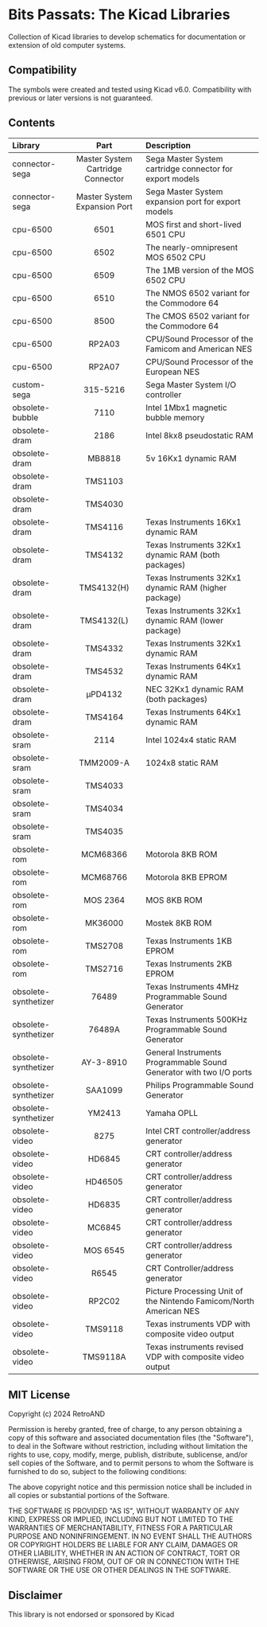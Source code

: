 # Bits Passats: The Kicad Libraries
 Collection of Kicad libraries to develop schematics for documentation or extension of old computer systems.

## Compatibility
The symbols were created and tested using Kicad v6.0. Compatibility with previous or later versions is not guaranteed.

## Contents

| Library       | Part  | Description |
| :------------ | :---: | :------------------------------------------------------------------ |
| connector-sega |  Master System Cartridge Connector | Sega Master System cartridge connector for export models |
| connector-sega |  Master System Expansion Port | Sega Master System expansion port for export models |
| cpu-6500      |  6501 | MOS first and short-lived 6501 CPU  |
| cpu-6500      |  6502 | The nearly-omnipresent MOS 6502 CPU |
| cpu-6500      |  6509 | The 1MB version of the MOS 6502 CPU |
| cpu-6500      |  6510 | The NMOS 6502 variant for the Commodore 64 |
| cpu-6500      |  8500 | The CMOS 6502 variant for the Commodore 64 |
| cpu-6500      |  RP2A03 | CPU/Sound Processor of the Famicom and American NES |
| cpu-6500      |  RP2A07 | CPU/Sound Processor of the European NES |
| custom-sega |  315-5216 | Sega Master System I/O controller |
| obsolete-bubble |  7110 | Intel 1Mbx1 magnetic bubble memory |
| obsolete-dram |  2186 | Intel 8kx8 pseudostatic RAM |
| obsolete-dram |  MB8818 | 5v 16Kx1 dynamic RAM |
| obsolete-dram |  TMS1103 |  |
| obsolete-dram |  TMS4030 |  |
| obsolete-dram |  TMS4116 | Texas Instruments 16Kx1 dynamic RAM |
| obsolete-dram |  TMS4132 | Texas Instruments 32Kx1 dynamic RAM (both packages) |
| obsolete-dram |  TMS4132(H) | Texas Instruments 32Kx1 dynamic RAM (higher package) |
| obsolete-dram |  TMS4132(L) | Texas Instruments 32Kx1 dynamic RAM (lower package) |
| obsolete-dram |  TMS4332 | Texas Instruments 32Kx1 dynamic RAM |
| obsolete-dram |  TMS4532 | Texas Instruments 64Kx1 dynamic RAM |
| obsolete-dram |  µPD4132 | NEC 32Kx1 dynamic RAM (both packages) |
| obsolete-dram |  TMS4164 | Texas Instruments 64Kx1 dynamic RAM |
| obsolete-sram |  2114 | Intel 1024x4 static RAM |
| obsolete-sram |  TMM2009-A | 1024x8 static RAM |
| obsolete-sram |  TMS4033 |  |
| obsolete-sram |  TMS4034 |  |
| obsolete-sram |  TMS4035 |  |
| obsolete-rom |  MCM68366 | Motorola 8KB ROM |
| obsolete-rom |  MCM68766 | Motorola 8KB EPROM |
| obsolete-rom |  MOS 2364 | MOS 8KB ROM |
| obsolete-rom |  MK36000 | Mostek 8KB ROM |
| obsolete-rom |  TMS2708 | Texas Instruments 1KB EPROM |
| obsolete-rom |  TMS2716 | Texas Instruments 2KB EPROM |
| obsolete-synthetizer |  76489 | Texas Instruments 4MHz Programmable Sound Generator |
| obsolete-synthetizer |  76489A | Texas Instruments 500KHz Programmable Sound Generator |
| obsolete-synthetizer |  AY-3-8910 | General Instruments Programmable Sound Generator with two I/O ports |
| obsolete-synthetizer |  SAA1099 | Philips Programmable Sound Generator |
| obsolete-synthetizer |  YM2413 | Yamaha OPLL |
| obsolete-video |  8275 | Intel CRT controller/address generator |
| obsolete-video |  HD6845 | CRT controller/address generator |
| obsolete-video |  HD46505 | CRT controller/address generator |
| obsolete-video |  HD6835 | CRT controller/address generator |
| obsolete-video |  MC6845 | CRT controller/address generator |
| obsolete-video |  MOS 6545 | CRT controller/address generator |
| obsolete-video |  R6545 | CRT Controller/address generator |
| obsolete-video |  RP2C02 | Picture Processing Unit of the Nintendo Famicom/North American NES |
| obsolete-video |  TMS9118 | Texas instruments VDP with composite video output |
| obsolete-video |  TMS9118A | Texas instruments revised VDP with composite video output |

## MIT License
Copyright (c) 2024 RetroAND

Permission is hereby granted, free of charge, to any person obtaining a copy
of this software and associated documentation files (the "Software"), to deal
in the Software without restriction, including without limitation the rights
to use, copy, modify, merge, publish, distribute, sublicense, and/or sell
copies of the Software, and to permit persons to whom the Software is
furnished to do so, subject to the following conditions:

The above copyright notice and this permission notice shall be included in all
copies or substantial portions of the Software.

THE SOFTWARE IS PROVIDED "AS IS", WITHOUT WARRANTY OF ANY KIND, EXPRESS OR
IMPLIED, INCLUDING BUT NOT LIMITED TO THE WARRANTIES OF MERCHANTABILITY,
FITNESS FOR A PARTICULAR PURPOSE AND NONINFRINGEMENT. IN NO EVENT SHALL THE
AUTHORS OR COPYRIGHT HOLDERS BE LIABLE FOR ANY CLAIM, DAMAGES OR OTHER
LIABILITY, WHETHER IN AN ACTION OF CONTRACT, TORT OR OTHERWISE, ARISING FROM,
OUT OF OR IN CONNECTION WITH THE SOFTWARE OR THE USE OR OTHER DEALINGS IN THE
SOFTWARE.

## Disclaimer
This library is not endorsed or sponsored by Kicad
